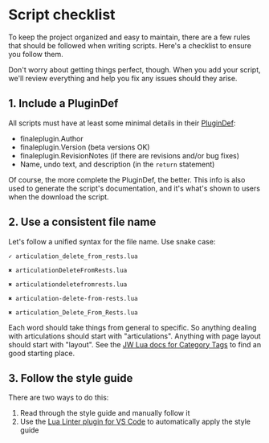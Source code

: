 # Script checklist

To keep the project organized and easy to maintain, there are a few rules that should be followed when writing scripts. Here's a checklist to ensure you follow them.

Don't worry about getting things perfect, though. When you add your script, we'll review everything and help you fix any issues should they arise.

## 1. Include a PluginDef

All scripts must have at least some minimal details in their [PluginDef](http://jwmusic.nu/jwplugins/wiki/doku.php?id=jwlua:development#connect_to_finale_jw_lua):

- finaleplugin.Author
- finaleplugin.Version (beta versions OK)
- finaleplugin.RevisionNotes (if there are revisions and/or bug fixes)
- Name, undo text, and description (in the `return` statement)

Of course, the more complete the PluginDef, the better. This info is also used to generate the script's documentation, and it's what's shown to users when the download the script.

## 2. Use a consistent file name

Let's follow a unified syntax for the file name. Use snake case:

```
✓ articulation_delete_from_rests.lua

✖ articulationDeleteFromRests.lua

✖ articulationdeletefromrests.lua

✖ articulation-delete-from-rests.lua

✖ articulation_Delete_From_Rests.lua
```

Each word should take things from general to specific. So anything dealing with articulations should start with "articulations". Anything with page layout should start with "layout". See the [JW Lua docs for Category Tags](http://jwmusic.nu/jwplugins/wiki/doku.php?id=jwlua:finaleplugin_properties#categorytags_string) to find an good starting place.

## 3. Follow the style guide

There are two ways to do this:

1. Read through the style guide and manually follow it
2. Use the [Lua Linter plugin for VS Code](/docs/getting-started/style-guide#automated-styling-with-vs-code-linter) to automatically apply the style guide
